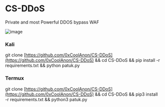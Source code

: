 # CS-DDoS
Private and most Powerful DDOS bypass WAF

![image](https://github.com/0xCoolAnon/CS-DDoS/assets/110695357/44b41762-af83-4fa3-bb75-fc5c9e7268ba)

### Kali
git clone [https://github.com/0xCoolAnon/CS-DDoS](https://github.com/0xCoolAnon/CS-DDoS) && cd CS-DDoS && pip install -r requirements.txt && python patuk.py

### Termux
git clone [https://github.com/0xCoolAnon/CS-DDoS](https://github.com/0xCoolAnon/CS-DDoS) && cd CS-DDoS && pip3 install -r requirements.txt && python3 patuk.py

